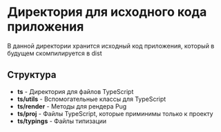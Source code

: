 # Директория для исходного кода приложения
В данной директории хранится исходный код приложения, который в будущем скомпилируется в dist

## Структура

* **ts** - Директория для файлов TypeScript
* **ts/utils** - Вспомогательные классы для TypeScript
* **ts/render** - Методы для рендера Pug
* **ts/proj** - Файлы TypeScript, которые приминимы только к проекту
* **ts/typings** - Файлы типизации
